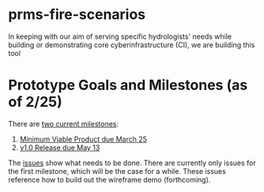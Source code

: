 # prms-fire-scenarios

In keeping with our aim of serving specific hydrologists' needs while building or demonstrating core
cyberinfrastructure (CI), we are building this tool 

# Prototype Goals and Milestones (as of 2/25)

There are [two current milestones](https://github.com/VirtualWatershed/prms-fire-scenarios/milestones):

1. [Minimum Viable Product due March 25](https://github.com/VirtualWatershed/prms-fire-scenarios/milestones/Minimum%20Viable%20Product%20--%20MVP)
1. [v1.0 Release due May 13](https://github.com/VirtualWatershed/prms-fire-scenarios/milestones/v1.0%20Release)

The [issues](https://github.com/VirtualWatershed/prms-fire-scenarios/issues) show what needs to be done. There 
are currently only issues for the first milestone, which will be the case for a while. These issues reference 
how to build out the wireframe demo (forthcoming).
